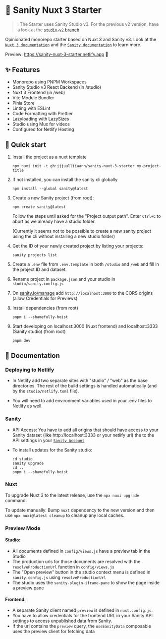 # 🌵 Sanity Nuxt 3 Starter

> ℹ️ The Starter uses Sanity Studio v3. For the previous v2 version, have a look at the [`studio-v2` branch](https://github.com/jjjuulliiaann/sanity-nuxt-3-starter/tree/studio-v2)

Opinionated monorepo starter based on Nuxt 3 and Sanity v3. Look at the [`Nuxt 3 documentation`](https://nuxt.com/docs/getting-started/introduction) and the [`Sanity documentation`](https://www.sanity.io/docs/overview-introduction) to learn more.

Preview: https://sanity-nuxt-3-starter.netlify.app 👀

## ✨ Features

-   Monorepo using PNPM Workspaces
-   Sanity Studio v3 React Backend (in /studio)
-   Nuxt 3 Frontend (in /web)
-   Vite Module Bundler
-   Pinia Store
-   Linting with ESLint
-   Code Formatting with Prettier
-   Lazyloading with LazySizes
-   Studio using Mux for videos
-   Configured for Netlify Hosting

## 🚀 Quick start

1. Install the project as a nuxt template

    ```
    npx nuxi init -t gh:jjjuulliiaann/sanity-nuxt-3-starter my-project-title
    ```

2. If not installed, you can install the sanity cli globally

    ```
    npm install --global sanity@latest
    ```

3. Create a new Sanity project (from root):
   
    ```
	npm create sanity@latest
	```
   
   Follow the steps until asked for the "Project output path". Enter `Ctrl+C` to abort as we already have a studio folder. 
   
   (Currently it seems not to be possible to create a new sanity project using the cli without installing a new studio folder)
   
4. Get the ID of your newly created project by listing your projects:

    ```
	sanity projects list
	```
   
5. Create a `.env` file from `.env.template` in both `/studio` and `/web` and fill in the project ID and dataset.
   
6. Rename project in `package.json` and your studio in `studio/sanity.config.js`

7. On [sanity.io/manage](https://sanity.io/manage) add `http://localhost:3000` to the CORS origins (allow Credentials for Previews)

8. Install dependencies (from root)

    ```
    pnpm i --shamefully-hoist
    ```

9. Start developing on localhost:3000 (Nuxt frontend) and localhost:3333 (Sanity studio) (from root)

    ```
    pnpm dev
    ```

## 📖 Documentation

### Deploying to Netlify

-   In Netlify add two separate sites with "studio" / "web" as the base directories. The rest of the build settings is handled automatically (and by the `studio/netlify.toml` file).

-   You will need to add environment variables used in your .env files to Netlify as well.

### Sanity

-   API Access: You have to add all origins that should have access to your Sanity dataset (like http://localhost:3333 or your netlify url) the to the API settings in your [`Sanity Account`](https://manage.sanity.io)

-   To install updates for the Sanity studio:

    ```
    cd studio
    sanity upgrade
    cd ..
    pnpm i --shamefully-hoist
    ```

### Nuxt

To upgrade Nuxt 3 to the latest release, use the `npx nuxi upgrade` command.

To update manually: Bump `nuxt` dependency to the new version and then use `npx nuxi@latest cleanup` to cleanup any local caches.

### Preview Mode

#### Studio:

- All documents defined in `config/views.js` have a preview tab in the Studio
- The production urls for those documents are resolved with the `resolveProductionUrl` function in `config/views.js`
- The "Open preview" button in the studio context menu is defined in `sanity.config.js` using `resolveProductionUrl`
- The studio uses the `sanity-plugin-iframe-pane` to show the page inside a preview pane

#### Frontend:

- A separate Sanity client named `preview` is defined in `nuxt.config.js`. 
- You have to allow credentials for the frontend URL in your Sanity API settings to access unpublished data from Sanity.
- If the url contains the `preview` query, the `useSanityData` composable uses the preview client for fetching data
